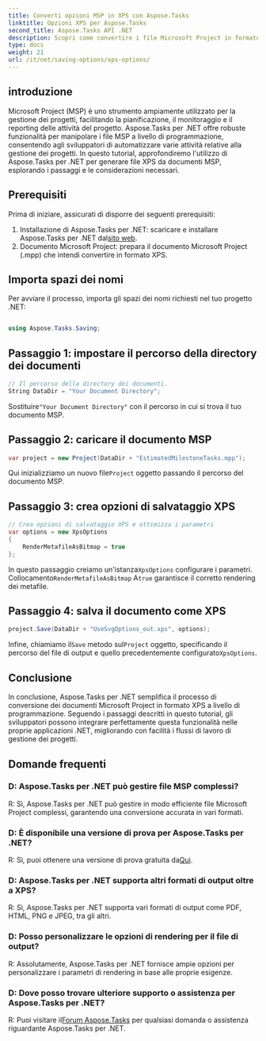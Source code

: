 ```yaml
---
title: Converti opzioni MSP in XPS con Aspose.Tasks
linktitle: Opzioni XPS per Aspose.Tasks
second_title: Aspose.Tasks API .NET
description: Scopri come convertire i file Microsoft Project in formato XPS utilizzando Aspose.Tasks per .NET. Integrazione semplice, funzionalità robusta.
type: docs
weight: 21
url: /it/net/saving-options/xps-options/
---
```

## introduzione
Microsoft Project (MSP) è uno strumento ampiamente utilizzato per la gestione dei progetti, facilitando la pianificazione, il monitoraggio e il reporting delle attività del progetto. Aspose.Tasks per .NET offre robuste funzionalità per manipolare i file MSP a livello di programmazione, consentendo agli sviluppatori di automatizzare varie attività relative alla gestione dei progetti. In questo tutorial, approfondiremo l'utilizzo di Aspose.Tasks per .NET per generare file XPS da documenti MSP, esplorando i passaggi e le considerazioni necessari.
## Prerequisiti
Prima di iniziare, assicurati di disporre dei seguenti prerequisiti:
1.  Installazione di Aspose.Tasks per .NET: scaricare e installare Aspose.Tasks per .NET dal[sito web](https://releases.aspose.com/tasks/net/).
2. Documento Microsoft Project: prepara il documento Microsoft Project (.mpp) che intendi convertire in formato XPS.

## Importa spazi dei nomi
Per avviare il processo, importa gli spazi dei nomi richiesti nel tuo progetto .NET:
```csharp

using Aspose.Tasks.Saving;
```

## Passaggio 1: impostare il percorso della directory dei documenti
```csharp
// Il percorso della directory dei documenti.
String DataDir = "Your Document Directory";
```
 Sostituire`"Your Document Directory"` con il percorso in cui si trova il tuo documento MSP.
## Passaggio 2: caricare il documento MSP
```csharp
var project = new Project(DataDir + "EstimatedMilestoneTasks.mpp");
```
 Qui inizializziamo un nuovo file`Project` oggetto passando il percorso del documento MSP.
## Passaggio 3: crea opzioni di salvataggio XPS
```csharp
// Crea opzioni di salvataggio XPS e ottimizza i parametri
var options = new XpsOptions
{
    RenderMetafileAsBitmap = true
};
```
 In questo passaggio creiamo un'istanza`XpsOptions` configurare i parametri. Collocamento`RenderMetafileAsBitmap` A`true` garantisce il corretto rendering dei metafile.
## Passaggio 4: salva il documento come XPS
```csharp
project.Save(DataDir + "UseSvgOptions_out.xps", options);
```
 Infine, chiamiamo il`Save` metodo sul`Project` oggetto, specificando il percorso del file di output e quello precedentemente configurato`XpsOptions`.

## Conclusione
In conclusione, Aspose.Tasks per .NET semplifica il processo di conversione dei documenti Microsoft Project in formato XPS a livello di programmazione. Seguendo i passaggi descritti in questo tutorial, gli sviluppatori possono integrare perfettamente questa funzionalità nelle proprie applicazioni .NET, migliorando con facilità i flussi di lavoro di gestione dei progetti.
## Domande frequenti
### D: Aspose.Tasks per .NET può gestire file MSP complessi?
R: Sì, Aspose.Tasks per .NET può gestire in modo efficiente file Microsoft Project complessi, garantendo una conversione accurata in vari formati.
### D: È disponibile una versione di prova per Aspose.Tasks per .NET?
 R: Sì, puoi ottenere una versione di prova gratuita da[Qui](https://releases.aspose.com/).
### D: Aspose.Tasks per .NET supporta altri formati di output oltre a XPS?
R: Sì, Aspose.Tasks per .NET supporta vari formati di output come PDF, HTML, PNG e JPEG, tra gli altri.
### D: Posso personalizzare le opzioni di rendering per il file di output?
R: Assolutamente, Aspose.Tasks per .NET fornisce ampie opzioni per personalizzare i parametri di rendering in base alle proprie esigenze.
### D: Dove posso trovare ulteriore supporto o assistenza per Aspose.Tasks per .NET?
 R: Puoi visitare il[Forum Aspose.Tasks](https://forum.aspose.com/c/tasks/15) per qualsiasi domanda o assistenza riguardante Aspose.Tasks per .NET.